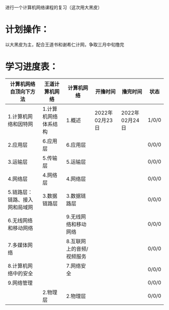 进行一个计算机网络课程的复习（这次用大黑皮） 
# 计划操作：
以大黑皮为主，配合王道书和谢希仁计网，争取三月中旬撸完
# 学习进度表：
|计算机网络自顶向下方法|王道计算机网络|计算机网络|开撸时间|撸完时间|状态|
|----|----|----|----|----|----|
|1.计算机网络和因特网|1.计算机网络体系结构|1.概述|2022年02月23日|2022年02月24日|1/0/0|
|2.应用层|6.应用层|6.应用层|||0/0/0|
|3.运输层|5.传输层|5.运输层|||0/0/0|
|4.网络层|4.网络层|4.网络层|||0/0/0|
|5.链路层：链路、接入网和局域网|3.数据链路层|3.数据链路层|||0/0/0|
|6.无线网络和移动网络||9.无线网络和移动网络|||0/0/0|
|7.多媒体网络||8.互联网上的音频/视频服务|||0/0/0|
|8.计算机网络中的安全||7.网络安全|||0/0/0|
|9.网络管理|||||0/0/0|
||2.物理层|2.物理层|||0/0/0|
